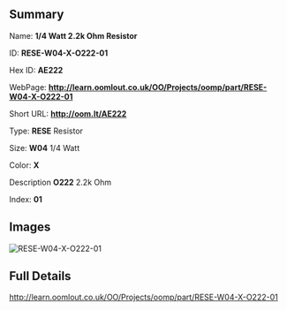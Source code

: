 

## Summary
 
Name: __1/4 Watt 2.2k Ohm Resistor__

ID: __RESE-W04-X-O222-01__

Hex ID: __AE222__

WebPage: __http://learn.oomlout.co.uk/OO/Projects/oomp/part/RESE-W04-X-O222-01__

Short URL: __http://oom.lt/AE222__


Type: __RESE__ Resistor 

Size: __W04__ 1/4 Watt 

Color: __X__  

Description __O222__ 2.2k Ohm 

Index: __01__


## Images
![RESE-W04-X-O222-01](http://oomlout.com/oomp-gen/parts/RESE-W04-X-O222-01/RESE-W04-X-O222-01_420.jpg)



## Full Details

 http://learn.oomlout.co.uk/OO/Projects/oomp/part/RESE-W04-X-O222-01














